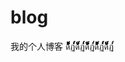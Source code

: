 # blog
我的个人博客
ด้้้้้็็็็็้้้้้็็็็็้้้้้้้้็็็็็้้้้้็็็็็้้ฏ๎๎๎๎๎๎๎๎๎๎๎ด้้้้้็็็็็้้้้้็็็็็้้้้้้้้็็็็็้้้้้็็็็็้้ฏ๎๎๎๎๎๎๎๎๎๎๎ด้้้้้็็็็็้้้้้็็็็็้้้้้้้้็็็็็้้้้้็็็็็้้ฏ๎๎๎๎๎๎๎๎๎๎๎ด้้้้้็็็็็้้้้้็็็็็้้้้้้้้็็็็็้้้้้็็็็็้้ฏ๎๎๎๎๎๎๎๎๎๎๎ด้้้้้็็็็็้้้้้็็็็็้้้้้้้้็็็็็้้้้้็็็็็้้ฏ๎๎๎๎๎๎๎๎๎๎๎
